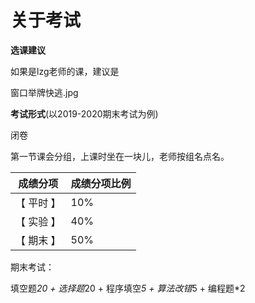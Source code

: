 # 关于考试
**选课建议**

如果是lzg老师的课，建议是


窗口举牌快逃.jpg



**考试形式**(以2019-2020期末考试为例)

闭卷


第一节课会分组，上课时坐在一块儿，老师按组名点名。


成绩分项  | 成绩分项比例
------------- | -------------
【 平时 】 | 10%
【 实验 】 | 40%
【 期末 】 | 50% 


期末考试：

填空题*20 + 选择题*20 + 程序填空*5 + 算法改错*5 + 编程题*2
